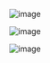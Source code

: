 

![image](https://user-images.githubusercontent.com/42945500/151604689-a1f8df07-2fe1-4ec8-a37b-94d18ee3138e.png)

![image](https://user-images.githubusercontent.com/42945500/151605022-5961292d-3141-4f3e-86b9-7dec113809ea.png)

![image](https://user-images.githubusercontent.com/42945500/151605287-afc13eb9-ac08-4507-9a1d-21cfcbfd80fd.png)

